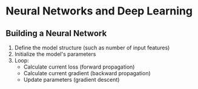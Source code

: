 # Neural Networks and Deep Learning

## Building a Neural Network

1. Define the model structure (such as number of input features)
2. Initialize the model's parameters
3. Loop:
    * Calculate current loss (forward propagation)
    * Calculate current gradient (backward propagation)
    * Update parameters (gradient descent)
